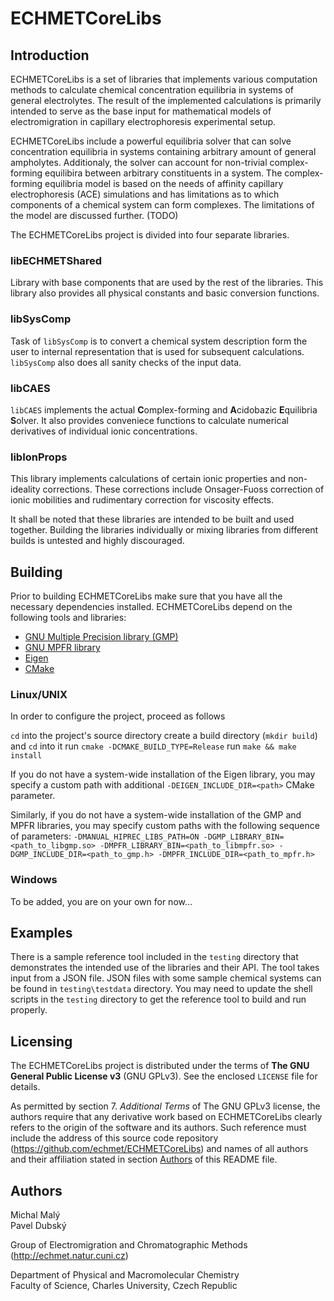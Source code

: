 ECHMETCoreLibs
===

Introduction
---

ECHMETCoreLibs is a set of libraries that implements various computation methods to calculate chemical concentration equilibria in systems of general electrolytes. The result of the implemented calculations is primarily intended to serve as the base input for mathematical models of electromigration in capillary electrophoresis experimental setup.

ECHMETCoreLibs include a powerful equilibria solver that can solve concentration equilibria in systems containing arbitrary amount of general ampholytes. Additionaly, the solver can account for non-trivial complex-forming equilibira between arbitrary constituents in a system. The complex-forming equilibria model is based on the needs of affinity capillary electrophoresis (ACE) simulations and has limitations as to which components of a chemical system can form complexes. The limitations of the model are discussed further. (TODO)

The ECHMETCoreLibs project is divided into four separate libraries.

### libECHMETShared
Library with base components that are used by the rest of the libraries. This library also provides all physical constants and basic conversion functions.

### libSysComp
Task of `libSysComp` is to convert a chemical system description form the user to internal representation that is used for subsequent calculations. `libSysComp` also does all sanity checks of the input data.

### libCAES
`libCAES` implements the actual **C**omplex-forming and **A**cidobazic **E**quilibria **S**olver. It also provides conveniece functions to calculate numerical derivatives of individual ionic concentrations.

### libIonProps
This library implements calculations of certain ionic properties and non-ideality corrections. These corrections include Onsager-Fuoss correction of ionic mobilities and rudimentary correction for viscosity effects.

It shall be noted that these libraries are intended to be built and used together. Building the libraries individually or mixing libraries from different builds is untested and highly discouraged.

Building
---

Prior to building ECHMETCoreLibs make sure that you have all the necessary dependencies installed. ECHMETCoreLibs depend on the following tools and libraries:

 - [GNU Multiple Precision library (GMP)](https://gmplib.org/)
 - [GNU MPFR library](http://www.mpfr.org/)
 - [Eigen](http://eigen.tuxfamily.org/)
 - [CMake](https://cmake.org/)


### Linux/UNIX

In order to configure the project, proceed as follows

`cd` into the project's source directory
create a build directory (`mkdir build`) and `cd` into it
run `cmake -DCMAKE_BUILD_TYPE=Release`
run `make && make install`

If you do not have a system-wide installation of the Eigen library, you may specify a custom path with additional `-DEIGEN_INCLUDE_DIR=<path>` CMake parameter.

Similarly, if you do not have a system-wide installation of the GMP and MPFR libraries, you may specify custom paths with the following sequence of parameters: `-DMANUAL_HIPREC_LIBS_PATH=ON -DGMP_LIBRARY_BIN=<path_to_libgmp.so> -DMPFR_LIBRARY_BIN=<path_to_libmpfr.so> -DGMP_INCLUDE_DIR=<path_to_gmp.h> -DMPFR_INCLUDE_DIR=<path_to_mpfr.h>`

### Windows

To be added, you are on your own for now...

Examples
---

There is a sample reference tool included in the `testing` directory that demonstrates the intended use of the libraries and their API. The tool takes input from a JSON file. JSON files with some sample chemical systems can be found in `testing\testdata` directory. You may need to update the shell scripts in the `testing` directory to get the reference tool to build and run properly.

Licensing
---

The ECHMETCoreLibs project is distributed under the terms of **The GNU General Public License v3** (GNU GPLv3). See the enclosed `LICENSE` file for details.

As permitted by section 7. *Additional Terms* of The GNU GPLv3 license, the authors require that any derivative work based on ECHMETCoreLibs clearly refers to the origin of the software and its authors. Such reference must include the address of this source code repository (https://github.com/echmet/ECHMETCoreLibs) and names of all authors and their affiliation stated in section [Authors](#Authors) of this README file.

<a name="Authors"></a>
Authors
---

Michal Malý  
Pavel Dubský

Group of Electromigration and Chromatographic Methods (http://echmet.natur.cuni.cz)

Department of Physical and Macromolecular Chemistry  
Faculty of Science, Charles University, Czech Republic
